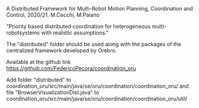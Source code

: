 A Distributed Framework for Multi-Robot Motion Planning, Coordination and Control, 2020/21. M.Cecchi, M.Paiano

"Priority  based  distributed  coordination  for  heterogeneous  multi-robotsystems  with  realistic  assumptions."

The "distributed" folder should be used along with the packages of the centralized framework developed by Orebro.

Available at the github link 
https://github.com/FedericoPecora/coordination_oru

Add folder "distributed" to coordination_oru/src/main/java/se/oru/coordination/coordination_oru/
and file "BrowserVisualizationDist.java" to coordination_oru/src/main/java/se/oru/coordination/coordination_oru/util/
